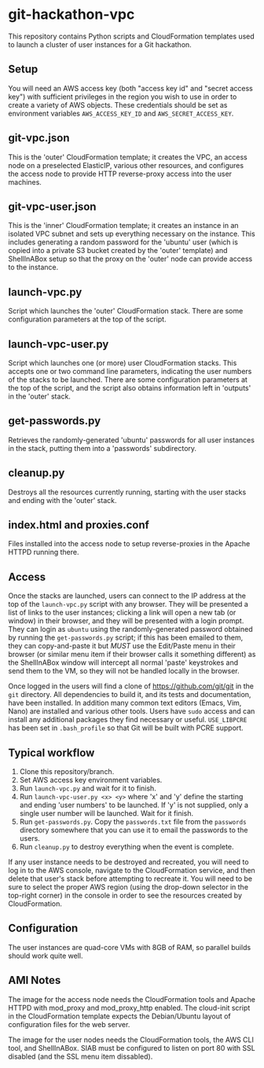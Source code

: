 # git-hackathon-vpc

This repository contains Python scripts and CloudFormation templates used to launch a cluster of user instances for a Git hackathon.

## Setup

You will need an AWS access key (both "access key id" and "secret access key") with sufficient privileges in the region you wish to use in order to create a variety of AWS objects. These credentials
should be set as environment variables ```AWS_ACCESS_KEY_ID``` and ```AWS_SECRET_ACCESS_KEY```.

## git-vpc.json

This is the 'outer' CloudFormation template; it creates the VPC, an access node on a preselected ElasticIP, various other resources, and configures the access node to provide HTTP reverse-proxy access into the user machines.

## git-vpc-user.json

This is the 'inner' CloudFormation template; it creates an instance in an isolated VPC subnet and sets up everything necessary on the instance.
This includes generating a random password for the 'ubuntu' user (which is copied into a private S3 bucket created by the 'outer' template) and
ShellInABox setup so that the proxy on the 'outer' node can provide access to the instance.

## launch-vpc.py

Script which launches the 'outer' CloudFormation stack. There are some configuration parameters at the top of the script.

## launch-vpc-user.py

Script which launches one (or more) user CloudFormation stacks. This accepts one or two command line parameters, indicating the user numbers of the
stacks to be launched. There are some configuration parameters at the top of the script, and the script also obtains information left in 'outputs' in the
'outer' stack.

## get-passwords.py

Retrieves the randomly-generated 'ubuntu' passwords for all user instances in the stack, putting them into a 'passwords' subdirectory.

## cleanup.py

Destroys all the resources currently running, starting with the user stacks and ending with the 'outer' stack.

## index.html and proxies.conf

Files installed into the access node to setup reverse-proxies in the Apache HTTPD running there.

## Access

Once the stacks are launched, users can connect to the IP address at the top of the ```launch-vpc.py``` script with any browser. They will be presented a list of links
to the user instances; clicking a link will open a new tab (or window) in their browser, and they will be presented with a login prompt. They can login as ```ubuntu```
using the randomly-generated password obtained by running the ```get-passwords.py``` script; if this has been emailed to them, they can copy-and-paste it but *MUST*
use the Edit/Paste menu in their browser (or similar menu item if their browser calls it something different) as the ShellInABox window will intercept all normal
'paste' keystrokes and send them to the VM, so they will not be handled locally in the browser.

Once logged in the users will find a clone of https://github.com/git/git in the `git` directory. All dependencies to build it, and its tests and documentation, have
been installed. In addition many common text editors (Emacs, Vim, Nano) are installed and various other tools. Users have ```sudo``` access and can install any
additional packages they find necessary or useful. ```USE_LIBPCRE``` has been set in ```.bash_profile``` so that Git will be built with PCRE support.

## Typical workflow

1. Clone this repository/branch.
2. Set AWS access key environment variables.
3. Run ```launch-vpc.py``` and wait for it to finish.
4. Run ```launch-vpc-user.py <x> <y>``` where 'x' and 'y' define the starting and ending 'user numbers' to be launched. If 'y' is not supplied, only a single user number will be launched.
Wait for it finish.
5. Run ```get-passwords.py```. Copy the ```passwords.txt``` file from the ```passwords``` directory somewhere that you can use it to email the passwords to the users.
6. Run ```cleanup.py``` to destroy everything when the event is complete.

If any user instance needs to be destroyed and recreated, you will need to log in to the AWS console, navigate to the CloudFormation service, and then delete that user's stack before
attempting to recreate it. You will need to be sure to select the proper AWS region (using the drop-down selector in the top-right corner) in the console in order to
see the resources created by CloudFormation.

## Configuration

The user instances are quad-core VMs with 8GB of RAM, so parallel builds should work quite well.

## AMI Notes

The image for the access node needs the CloudFormation tools and Apache HTTPD with mod_proxy and mod_proxy_http enabled. The cloud-init script in the CloudFormation template
expects the Debian/Ubuntu layout of configuration files for the web server.

The image for the user nodes needs the CloudFormation tools, the AWS CLI tool, and ShellInABox. SIAB must be configured to listen on port 80 with SSL disabled (and the SSL menu item dissabled).
